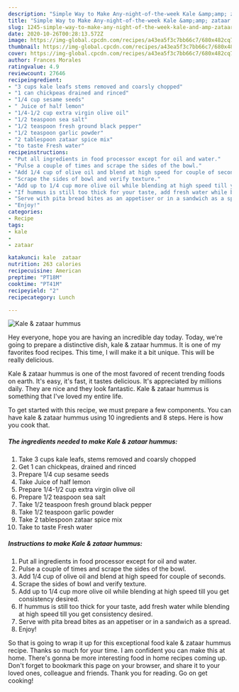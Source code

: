 ```yaml
---
description: "Simple Way to Make Any-night-of-the-week Kale &amp;amp; zataar hummus"
title: "Simple Way to Make Any-night-of-the-week Kale &amp;amp; zataar hummus"
slug: 1245-simple-way-to-make-any-night-of-the-week-kale-and-amp-zataar-hummus
date: 2020-10-26T00:28:13.572Z
image: https://img-global.cpcdn.com/recipes/a43ea5f3c7bb66c7/680x482cq70/kale-zataar-hummus-recipe-main-photo.jpg
thumbnail: https://img-global.cpcdn.com/recipes/a43ea5f3c7bb66c7/680x482cq70/kale-zataar-hummus-recipe-main-photo.jpg
cover: https://img-global.cpcdn.com/recipes/a43ea5f3c7bb66c7/680x482cq70/kale-zataar-hummus-recipe-main-photo.jpg
author: Frances Morales
ratingvalue: 4.9
reviewcount: 27646
recipeingredient:
- "3 cups kale leafs stems removed and coarsly chopped"
- "1 can chickpeas drained and rinced"
- "1/4 cup sesame seeds"
- " Juice of half lemon"
- "1/4-1/2 cup extra virgin olive oil"
- "1/2 teaspoon sea salt"
- "1/2 teaspoon fresh ground black pepper"
- "1/2 teaspoon garlic powder"
- "2 tablespoon zataar spice mix"
- "to taste Fresh water"
recipeinstructions:
- "Put all ingredients in food processor except for oil and water."
- "Pulse a couple of times and scrape the sides of the bowl."
- "Add 1/4 cup of olive oil and blend at high speed for couple of seconds."
- "Scrape the sides of bowl and verify texture."
- "Add up to 1/4 cup more olive oil while blending at high speed till you get consistency desired."
- "If hummus is still too thick for your taste, add fresh water while blending at high speed till you get consistency desired."
- "Serve with pita bread bites as an appetiser or in a sandwich as a spread."
- "Enjoy!"
categories:
- Recipe
tags:
- kale
- 
- zataar

katakunci: kale  zataar 
nutrition: 263 calories
recipecuisine: American
preptime: "PT18M"
cooktime: "PT41M"
recipeyield: "2"
recipecategory: Lunch

---
```



![Kale &amp; zataar hummus](https://img-global.cpcdn.com/recipes/a43ea5f3c7bb66c7/680x482cq70/kale-zataar-hummus-recipe-main-photo.jpg)

Hey everyone, hope you are having an incredible day today. Today, we're going to prepare a distinctive dish, kale &amp; zataar hummus. It is one of my favorites food recipes. This time, I will make it a bit unique. This will be really delicious.

Kale &amp; zataar hummus is one of the most favored of recent trending foods on earth. It's easy, it's fast, it tastes delicious. It's appreciated by millions daily. They are nice and they look fantastic. Kale &amp; zataar hummus is something that I've loved my entire life.




To get started with this recipe, we must prepare a few components. You can have kale &amp; zataar hummus using 10 ingredients and 8 steps. Here is how you cook that.

<!--inarticleads1-->

##### The ingredients needed to make Kale &amp; zataar hummus:

1. Take 3 cups kale leafs, stems removed and coarsly chopped
1. Get 1 can chickpeas, drained and rinced
1. Prepare 1/4 cup sesame seeds
1. Take  Juice of half lemon
1. Prepare 1/4-1/2 cup extra virgin olive oil
1. Prepare 1/2 teaspoon sea salt
1. Take 1/2 teaspoon fresh ground black pepper
1. Take 1/2 teaspoon garlic powder
1. Take 2 tablespoon zataar spice mix
1. Take to taste Fresh water




<!--inarticleads2-->

##### Instructions to make Kale &amp; zataar hummus:

1. Put all ingredients in food processor except for oil and water.
1. Pulse a couple of times and scrape the sides of the bowl.
1. Add 1/4 cup of olive oil and blend at high speed for couple of seconds.
1. Scrape the sides of bowl and verify texture.
1. Add up to 1/4 cup more olive oil while blending at high speed till you get consistency desired.
1. If hummus is still too thick for your taste, add fresh water while blending at high speed till you get consistency desired.
1. Serve with pita bread bites as an appetiser or in a sandwich as a spread.
1. Enjoy!




So that is going to wrap it up for this exceptional food kale &amp; zataar hummus recipe. Thanks so much for your time. I am confident you can make this at home. There's gonna be more interesting food in home recipes coming up. Don't forget to bookmark this page on your browser, and share it to your loved ones, colleague and friends. Thank you for reading. Go on get cooking!
